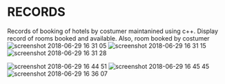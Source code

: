 # RECORDS
Records of booking of hotels by costumer maintanined using c++.
Display record of rooms booked and available.
Also, room booked by costumer
![screenshot 2018-06-29 16 31 05](https://user-images.githubusercontent.com/28304175/42089562-5629e790-7bbb-11e8-86e3-838a618623b5.png)
![screenshot 2018-06-29 16 31 15](https://user-images.githubusercontent.com/28304175/42089586-80285a40-7bbb-11e8-895d-2ba1242ce7b5.png)
![screenshot 2018-06-29 16 31 28](https://user-images.githubusercontent.com/28304175/42089592-84f718cc-7bbb-11e8-8799-ce8c3bc37d4a.png)

![screenshot 2018-06-29 16 44 51](https://user-images.githubusercontent.com/28304175/42089699-162bcd6a-7bbc-11e8-8a0c-280a290eea7a.png)
![screenshot 2018-06-29 16 45 45](https://user-images.githubusercontent.com/28304175/42089700-167a6b50-7bbc-11e8-8fd1-a2824440aabd.png)
![screenshot 2018-06-29 16 36 07](https://user-images.githubusercontent.com/28304175/42089595-8a2d52d4-7bbb-11e8-9bb7-c32ee6da1e8d.png)




